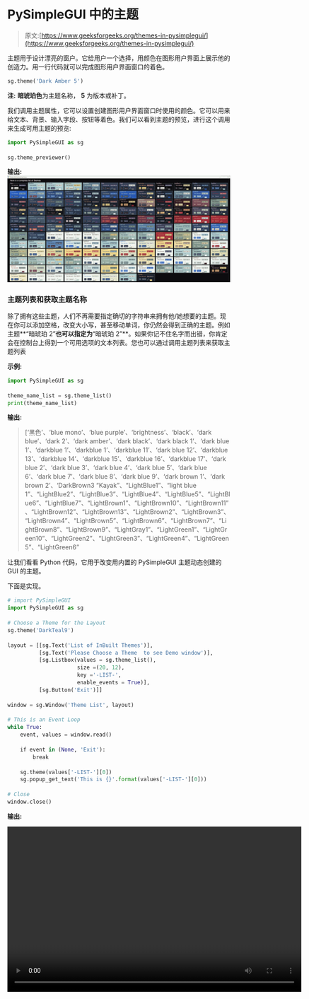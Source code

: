 # PySimpleGUI 中的主题

> 原文:[https://www.geeksforgeeks.org/themes-in-pysimplegui/](https://www.geeksforgeeks.org/themes-in-pysimplegui/)

主题用于设计漂亮的窗户。它给用户一个选择，用颜色在图形用户界面上展示他的创造力。用一行代码就可以完成图形用户界面窗口的着色。

```py
sg.theme('Dark Amber 5')

```

**注:** **暗琥珀色**为主题名称， **5** 为版本或补丁。

我们调用主题属性，它可以设置创建图形用户界面窗口时使用的颜色。它可以用来给文本、背景、输入字段、按钮等着色。我们可以看到主题的预览，进行这个调用来生成可用主题的预览:

```py
import PySimpleGUI as sg

sg.theme_previewer()
```

**输出:**
![](img/a28b639ee9f7891e63ef2b69827eef24.png)

### 主题列表和获取主题名称

除了拥有这些主题，人们不再需要指定确切的字符串来拥有他/她想要的主题。现在你可以添加空格，改变大小写，甚至移动单词，你仍然会得到正确的主题。例如主题**“暗琥珀 2”**也可以指定为**“暗琥珀 2”**。如果你记不住名字而出错，你肯定会在控制台上得到一个可用选项的文本列表。您也可以通过调用主题列表来获取主题列表

**示例:**

```py
import PySimpleGUI as sg

theme_name_list = sg.theme_list()
print(theme_name_list)
```

**输出:**

> [‘黑色’、‘blue mono’、‘blue purple’、‘brightness’、‘black’、‘dark blue’、‘dark 2’、‘dark amber’、‘dark black’、‘dark black 1’、‘dark blue 1’、‘darkblue 1’、‘darkblue 1’、‘darkblue 11’、‘dark blue 12’、‘darkblue 13’、‘darkblue 14’、‘darkblue 15’、‘darkblue 16’、‘darkblue 17’、‘dark blue 2’、‘dark blue 3’、‘dark blue 4’、‘dark blue 5’、‘dark blue 6’、‘dark blue 7’、‘dark blue 8’、‘dark blue 9’、‘dark brown 1’、‘dark brown 2’、‘DarkBrown3 “Kayak”、“LightBlue1”、“light blue 1”、“LightBlue2”、“LightBlue3”、“LightBlue4”、“LightBlue5”、“LightBlue6”、“LightBlue7”、“LightBrown1”、“LightBrown10”、“LightBrown11”、“LightBrown12”、“LightBrown13”、“LightBrown2”、“LightBrown3”、“LightBrown4”、“LightBrown5”、“LightBrown6”、“LightBrown7”、“LightBrown8”、“LightBrown9”、“LightGray1”、“LightGreen1”、“LightGreen10”、“LightGreen2”、“LightGreen3”、“LightGreen4”、“LightGreen5”、“LightGreen6”

让我们看看 Python 代码，它用于改变用内置的 PySimpleGUI 主题动态创建的 GUI 的主题。

下面是实现。

```py
# import PySimpleGUI
import PySimpleGUI as sg

# Choose a Theme for the Layout
sg.theme('DarkTeal9')

layout = [[sg.Text('List of InBuilt Themes')],
          [sg.Text('Please Choose a Theme  to see Demo window')],
          [sg.Listbox(values = sg.theme_list(),
                      size =(20, 12),
                      key ='-LIST-',
                      enable_events = True)],
          [sg.Button('Exit')]]

window = sg.Window('Theme List', layout)

# This is an Event Loop
while True:  
    event, values = window.read()

    if event in (None, 'Exit'):
        break

    sg.theme(values['-LIST-'][0])
    sg.popup_get_text('This is {}'.format(values['-LIST-'][0]))

# Close
window.close()
```

**输出:**

<video class="wp-video-shortcode" id="video-411173-1" width="665" height="374" preload="metadata" controls=""><source type="video/webm" src="https://media.geeksforgeeks.org/wp-content/uploads/20200512190753/python-pysimlegui-themes.webm?_=1">[https://media.geeksforgeeks.org/wp-content/uploads/20200512190753/python-pysimlegui-themes.webm](https://media.geeksforgeeks.org/wp-content/uploads/20200512190753/python-pysimlegui-themes.webm)</video>